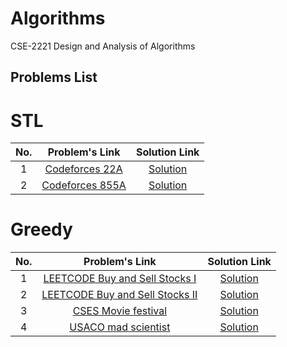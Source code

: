 # Algorithms
CSE-2221 Design and Analysis of Algorithms

## Problems List

# STL

|No. | Problem's Link | Solution Link |
|:----:|:-----:|:-----:|
| 1 | [Codeforces 22A](https://codeforces.com/problemset/problem/22/A) | [Solution](https://github.com/Zannatul-Naim/Algorithms/blob/main/STL/Codeforces_22A.cpp)
| 2 | [Codeforces 855A](https://codeforces.com/problemset/problem/855/A) | [Solution](https://github.com/Zannatul-Naim/Algorithms/blob/main/STL/Codeforces_855A.cpp) |

# Greedy

|No. | Problem's Link | Solution Link |
|:----:|:-----:|:-----:|
| 1 | [LEETCODE Buy and Sell Stocks I](https://leetcode.com/problems/best-time-to-buy-and-sell-stock/description/) | [Solution](https://github.com/Zannatul-Naim/Algorithms/blob/main/Greedy/leet_code_buy_and_sell_stock-I.cpp)
| 2 | [LEETCODE Buy and Sell Stocks II](https://leetcode.com/problems/best-time-to-buy-and-sell-stock-ii/submissions/862229173/) | [Solution](https://github.com/Zannatul-Naim/Algorithms/blob/main/Greedy/leet_code_buy_and_sell_stock-II.cpp)
| 3 | [CSES Movie festival](https://cses.fi/problemset/task/1629) | [Solution](https://github.com/Zannatul-Naim/Algorithms/blob/main/Greedy/cses_movie_festival-I.cpp) |
| 4 | [USACO mad scientist](http://www.usaco.org/index.php?page=viewproblem2&cpid=1012) | [Solution](https://github.com/Zannatul-Naim/Algorithms/blob/main/Greedy/usaco_mad_scientist.cpp) |

